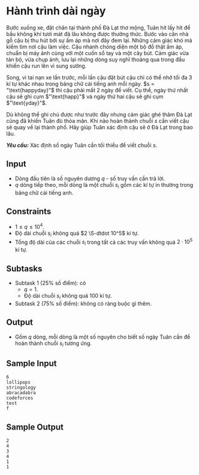 # Hành trình dài ngày

Bước xuống xe, đặt chân tại thành phố Đà Lạt thơ mộng, Tuân hít lấy hít để bầu không khí tươi mát đã lâu không được thưởng thức. Bước vào căn nhà gỗ cậu bị thu hút bởi sự ấm áp mà nơi đây đem lại. Những cảm giác khó mà kiếm tìm nơi cậu làm việc. Cậu nhanh chóng diện một bộ đồ thật ấm áp, chuẩn bị máy ảnh cùng với một cuốn sổ tay và một cây bút. Cảm giác vừa tản bộ, vừa chụp ảnh, lưu lại những dòng suy nghĩ thoáng qua trong đầu khiến cậu run lên vì sung sướng.

Song, vì tai nạn xe lần trước, mỗi lần cậu đặt bút cậu chỉ có thể nhớ tối đa $3$ kí tự khác nhau trong bảng chữ cái tiếng anh mỗi ngày. $s = "\text{happyday}"$ thì cậu phải mất $2$ ngày để viết. Cụ thể, ngày thứ nhất cậu sẽ ghi cụm $"\text{happ}"$ và ngày thứ hai cậu sẽ ghi cụm $"\text{yday}"$.

Dù không thể ghi chú được như trước đây nhưng cảm giác ghé thăm Đà Lạt cũng đã khiến Tuân đủ thỏa mãn. Khi nào hoàn thành chuỗi $s$ cần viết cậu sẽ quay về lại thành phố. Hãy giúp Tuân xác định cậu sẽ ở Đà Lạt trong bao lâu.

***Yêu cầu:*** Xác định số ngày Tuân cần tối thiểu để viết chuỗi $s$.

## Input

- Dòng đầu tiên là số nguyên dương $q$ - số truy vấn cần trả lời.
- $q$ dòng tiếp theo, mỗi dòng là một chuỗi $s_i$ gồm các kí tự in thường trong bảng chữ cái tiếng anh.

## Constraints

- $1 \le q \le 10^4$.
- Độ dài chuỗi $s_i$ không quá $2 \S-dtdot 10^5$ kí tự.
- Tổng độ dài của các chuỗi $s_i$ trong tất cả các truy vấn không quá $2 \cdot 10^5$ kí tự.

## Subtasks

- Subtask $1$ ($25\%$ số điểm): có
    - $q = 1$.
    - Độ dài chuỗi $s_i$ không quá $100$ kí tự.
- Subtask $2$ ($75\%$ số điểm): không có ràng buộc gì thêm.

## Output

- Gồm $q$ dòng, mỗi dòng là một số nguyên cho biết số ngày Tuân cần để hoàn thành chuỗi $s_i$ tương ứng.

## Sample Input

```
6
lollipops
stringology
abracadabra
codeforces
test
f
```

## Sample Output

```
2
4
3
4
1
1
```